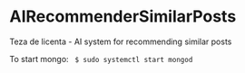 # AIRecommenderSimilarPosts
Teza de licenta - AI system for recommending similar posts


To start mongo:
``` $ sudo systemctl start mongod```
